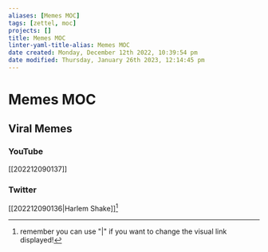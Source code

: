 ```yaml
---
aliases: [Memes MOC]
tags: [zettel, moc]
projects: []
title: Memes MOC
linter-yaml-title-alias: Memes MOC
date created: Monday, December 12th 2022, 10:39:54 pm
date modified: Thursday, January 26th 2023, 12:14:45 pm
---
```


# Memes MOC

## Viral Memes

### YouTube

[[202212090137]]

### Twitter

[[202212090136|Harlem Shake]][^1]

[^1]: remember you can use "|" if you want to change the visual link displayed!
